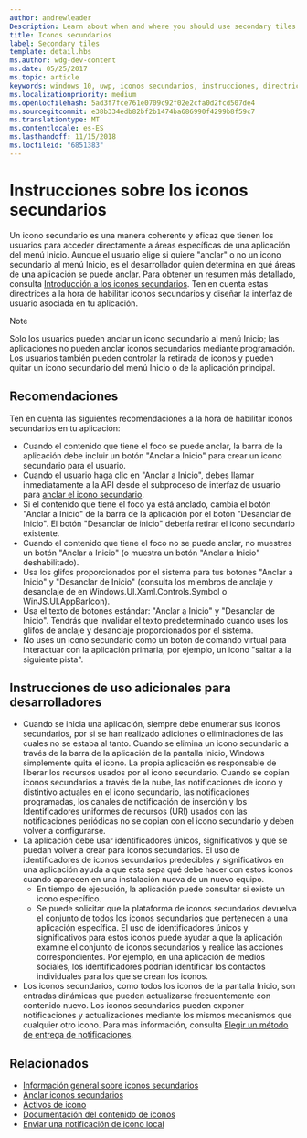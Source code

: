 ```yaml
---
author: andrewleader
Description: Learn about when and where you should use secondary tiles in your UWP app.
title: Iconos secundarios
label: Secondary tiles
template: detail.hbs
ms.author: wdg-dev-content
ms.date: 05/25/2017
ms.topic: article
keywords: windows 10, uwp, iconos secundarios, instrucciones, directrices, procedimientos recomendados
ms.localizationpriority: medium
ms.openlocfilehash: 5ad3f7fce761e0709c92f02e2cfa0d2fcd507de4
ms.sourcegitcommit: e38b334edb82bf2b1474ba686990f4299b8f59c7
ms.translationtype: MT
ms.contentlocale: es-ES
ms.lasthandoff: 11/15/2018
ms.locfileid: "6851383"
---
```

# <a name="secondary-tile-guidance"></a>Instrucciones sobre los iconos secundarios


Un icono secundario es una manera coherente y eficaz que tienen los usuarios para acceder directamente a áreas específicas de una aplicación del menú Inicio. Aunque el usuario elige si quiere "anclar" o no un icono secundario al menú Inicio, es el desarrollador quien determina en qué áreas de una aplicación se puede anclar. Para obtener un resumen más detallado, consulta [Introducción a los iconos secundarios](secondary-tiles.md). Ten en cuenta estas directrices a la hora de habilitar iconos secundarios y diseñar la interfaz de usuario asociada en tu aplicación.

> [!NOTE]
> Solo los usuarios pueden anclar un icono secundario al menú Inicio; las aplicaciones no pueden anclar iconos secundarios mediante programación. Los usuarios también pueden controlar la retirada de iconos y pueden quitar un icono secundario del menú Inicio o de la aplicación principal.


## <a name="recommendations"></a>Recomendaciones

Ten en cuenta las siguientes recomendaciones a la hora de habilitar iconos secundarios en tu aplicación:

* Cuando el contenido que tiene el foco se puede anclar, la barra de la aplicación debe incluir un botón "Anclar a Inicio" para crear un icono secundario para el usuario.
* Cuando el usuario haga clic en "Anclar a Inicio", debes llamar inmediatamente a la API desde el subproceso de interfaz de usuario para [anclar el icono secundario](secondary-tiles-pinning.md).
* Si el contenido que tiene el foco ya está anclado, cambia el botón "Anclar a Inicio" de la barra de la aplicación por el botón "Desanclar de Inicio". El botón "Desanclar de inicio" debería retirar el icono secundario existente.
* Cuando el contenido que tiene el foco no se puede anclar, no muestres un botón "Anclar a Inicio" (o muestra un botón "Anclar a Inicio" deshabilitado).
* Usa los glifos proporcionados por el sistema para tus botones "Anclar a Inicio" y "Desanclar de Inicio" (consulta los miembros de anclaje y desanclaje de en Windows.UI.Xaml.Controls.Symbol o WinJS.UI.AppBarIcon).
* Usa el texto de botones estándar: "Anclar a Inicio" y "Desanclar de Inicio". Tendrás que invalidar el texto predeterminado cuando uses los glifos de anclaje y desanclaje proporcionados por el sistema.
* No uses un icono secundario como un botón de comando virtual para interactuar con la aplicación primaria, por ejemplo, un icono "saltar a la siguiente pista".


## <a name="additional-usage-guidance-for-devs"></a>Instrucciones de uso adicionales para desarrolladores

* Cuando se inicia una aplicación, siempre debe enumerar sus iconos secundarios, por si se han realizado adiciones o eliminaciones de las cuales no se estaba al tanto. Cuando se elimina un icono secundario a través de la barra de la aplicación de la pantalla Inicio, Windows simplemente quita el icono. La propia aplicación es responsable de liberar los recursos usados por el icono secundario. Cuando se copian iconos secundarios a través de la nube, las notificaciones de icono y distintivo actuales en el icono secundario, las notificaciones programadas, los canales de notificación de inserción y los Identificadores uniformes de recursos (URI) usados con las notificaciones periódicas no se copian con el icono secundario y deben volver a configurarse.
* La aplicación debe usar identificadores únicos, significativos y que se puedan volver a crear para iconos secundarios. El uso de identificadores de iconos secundarios predecibles y significativos en una aplicación ayuda a que esta sepa qué debe hacer con estos iconos cuando aparecen en una instalación nueva de un nuevo equipo.
  * En tiempo de ejecución, la aplicación puede consultar si existe un icono específico.
  * Se puede solicitar que la plataforma de iconos secundarios devuelva el conjunto de todos los iconos secundarios que pertenecen a una aplicación específica. El uso de identificadores únicos y significativos para estos iconos puede ayudar a que la aplicación examine el conjunto de iconos secundarios y realice las acciones correspondientes. Por ejemplo, en una aplicación de medios sociales, los identificadores podrían identificar los contactos individuales para los que se crean los iconos.
* Los iconos secundarios, como todos los iconos de la pantalla Inicio, son entradas dinámicas que pueden actualizarse frecuentemente con contenido nuevo. Los iconos secundarios pueden exponer notificaciones y actualizaciones mediante los mismos mecanismos que cualquier otro icono. Para más información, consulta [Elegir un método de entrega de notificaciones](choosing-a-notification-delivery-method.md).


## <a name="related"></a>Relacionados

* [Información general sobre iconos secundarios](secondary-tiles.md)
* [Anclar iconos secundarios](secondary-tiles-pinning.md)
* [Activos de icono](app-assets.md)
* [Documentación del contenido de iconos](create-adaptive-tiles.md)
* [Enviar una notificación de icono local](sending-a-local-tile-notification.md)
